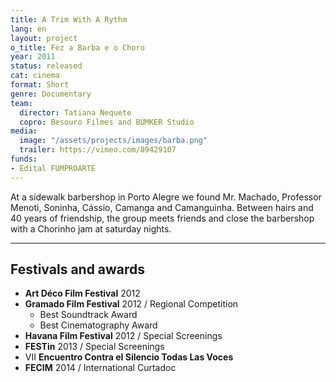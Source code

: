 ```yaml
---
title: A Trim With A Rythm
lang: en
layout: project
o_title: Fez a Barba e o Choro
year: 2011
status: released
cat: cinema
format: Short
genre: Documentary
team:
  director: Tatiana Nequete
  copro: Besouro Filmes and BUMKER Studio
media:
  image: "/assets/projects/images/barba.png"
  trailer: https://vimeo.com/89429107
funds:
- Edital FUMPROARTE
---
```


At a sidewalk barbershop in Porto Alegre we found Mr. Machado, Professor Menoti, Soninha, Cássio, Camanga and Camanguinha. Between hairs and 40 years of friendship, the group meets friends and close the barbershop with a Chorinho jam at saturday nights.

---

## Festivals and awards

* **Art Déco Film Festival** 2012
* **Gramado Film Festival** 2012 / Regional Competition
  * Best Soundtrack Award
  * Best Cinematography Award
* **Havana Film Festival** 2012 / Special Screenings
* **FESTin** 2013 / Special Screenings
* VII **Encuentro Contra el Silencio Todas Las Voces**
* **FECIM** 2014 / International Curtadoc
